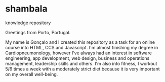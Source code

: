 # shambala
knowledge repository 

Greetings from Porto, Portugal.

My name is Gonçalo and I created this repository as a task for an online course into HTML, CCS and Javascript. I'm almost finishing my degree in Cardiopneumonology, however I've always had an interest in software engineering, app development, web design, business and operations management, leadership skills and others. 
I'm also into fitness, I workout 5/6 times a week with a moderately strict diet because it is very important on my overall well-being.
